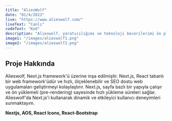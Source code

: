 ```yaml
---
title: "AliesWolf"
date: "01/4/2023"
live: "https://www.alieswolf.com/"
liveText: "Canlı"
codeText: "Kod"
description: "Alieswolf, yaratıcılığımı ve teknoloji becerilerimi ön plana çıkarmak için kendi frontend projelerimi sergilediğim bir web sitesidir."
image1: "/images/alieswolf1.png"
image2: "/images/alieswolf2.png"
---
```


## **Proje Hakkında**

Alieswolf, Next.js framework'ü üzerine inşa edilmiştir. Next.js, React tabanlı bir web framework'üdür ve hızlı, ölçeklenebilir ve SEO dostu web uygulamaları geliştirmeyi kolaylaştırır. Next.js, sayfa bazlı bir yapıyla çalışır ve ön yüklemeli (pre-rendering) sayesinde hızlı yükleme süreleri sağlar. Alieswolf'da Next.js'i kullanarak dinamik ve etkileyici kullanıcı deneyimleri sunmaktayım.

**Nextjs, AOS, React Icons, React-Bootstrap**
